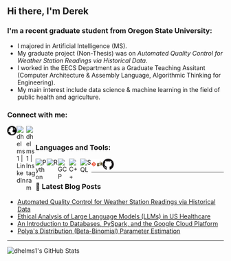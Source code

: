## Hi there, I'm Derek 

### I'm a recent graduate student from Oregon State University:

- I majored in Artificial Intelligence (MS).
- My graduate project (Non-Thesis) was on *Automated Quality Control for Weather Station Readings via Historical Data*.
- I worked in the EECS Department as a Graduate Teaching Assitant (Computer Architecture & Assembly Language, Algorithmic Thinking for Engineering).
- My main interest include data science & machine learning in the field of public health and agriculture.


### Connect with me:

[<img align="left" alt="codeSTACKr.com" width="22px" src="https://raw.githubusercontent.com/iconic/open-iconic/master/svg/globe.svg" />][website]
[<img align="left" alt="dhelms1 | LinkedIn" width="22px" src="https://cdn.jsdelivr.net/npm/simple-icons@v3/icons/linkedin.svg" />][linkedin]
[<img align="left" alt="dhelms1 | Instagram" width="22px" src="https://cdn.jsdelivr.net/npm/simple-icons@v3/icons/instagram.svg" />][instagram]

<br />

### Languages and Tools:
<img align="left" alt="Python" width="26px" src="https://upload.wikimedia.org/wikipedia/commons/thumb/c/c3/Python-logo-notext.svg/1200px-Python-logo-notext.svg.png" unselectable="on" />
<img align="left" alt="R" width="26px" src="https://ih1.redbubble.net/image.2342919483.1141/st,small,507x507-pad,600x600,f8f8f8.jpg" unselectable="on" />
<img align="left" alt="GCP" width="26px" src="https://encrypted-tbn0.gstatic.com/images?q=tbn:ANd9GcR3kzRQxItrOQk7ASBMrRm_oZoanTO1ajAD9w&s" unselectable="on" />
<img align="left" alt="C++" width="26px" src="https://upload.wikimedia.org/wikipedia/commons/thumb/1/18/ISO_C%2B%2B_Logo.svg/1200px-ISO_C%2B%2B_Logo.svg.png" unselectable="on" />
<img align="left" alt="SQL" width="26px" src="https://miro.medium.com/v2/resize:fit:900/1*rOzoncElqdqIAThTj8Idgg.png" unselectable="on" />
<img align="left" alt="Git" width="26px" src="https://raw.githubusercontent.com/github/explore/80688e429a7d4ef2fca1e82350fe8e3517d3494d/topics/git/git.png" unselectable="on" />
<img align="left" alt="GitHub" width="26px" src="https://raw.githubusercontent.com/github/explore/78df643247d429f6cc873026c0622819ad797942/topics/github/github.png" unselectable="on" />


<br />

---

### 📕 Latest Blog Posts

<!-- BLOG-POST-LIST:START -->
- [Automated Quality Control for Weather Station Readings via Historical Data](https://derekhelms.netlify.app/p/capstone/)
- [Ethical Analysis of Large Language Models (LLMs) in US Healthcare]([https://derekhelms.netlify.app/p/gpuscraping/](https://derekhelms.netlify.app/p/ethics/))
- [An Introduction to Databases, PySpark, and the Google Cloud Platform](https://derekhelms.netlify.app/p/gcloud/)
- [Polya's Distribution (Beta-Binomial) Parameter Estimation](https://derekhelms.netlify.app/p/polya/)
<!-- BLOG-POST-LIST:END -->

---


<img align="left" alt="dhelms1's GitHub Stats" src="https://github-readme-stats.vercel.app/api?username=dhelms1&show_icons=true&hide_border=true&count_private=true" />


[website]: https://derekhelms.netlify.app/
[instagram]: https://www.instagram.com/delmsh/
[linkedin]: https://www.linkedin.com/in/derek-helms
